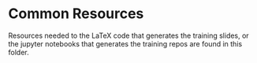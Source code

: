 # Common Resources

Resources needed to the LaTeX code that generates the training slides, or the jupyter notebooks that generates the training repos are found in this folder.
